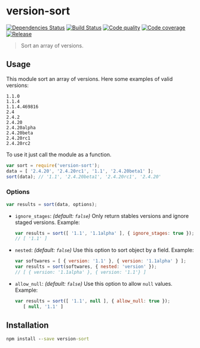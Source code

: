 version-sort
============

[![Dependencies Status][gemnasium-image]][gemnasium-url] [![Build Status][travis-image]][travis-url] [![Code quality][codeclimate-image]][codeclimate-url] [![Code coverage][coveralls-image]][coveralls-url] [![Release][npm-image]][npm-url]

> Sort an array of versions.

## Usage

This module sort an array of versions. Here some examples of valid versions:

```
1.1.0
1.1.4
1.1.4.469816
2.4
2.4.2
2.4.20
2.4.20alpha
2.4.20beta
2.4.20rc1
2.4.20rc2
```

To use it just call the module as a function.

```js
var sort = require('version-sort');
data = [ '2.4.20', '2.4.20rc1', '1.1', '2.4.20beta1' ];
sort(data); // '1.1', '2.4.20beta1', '2.4.20rc1', '2.4.20'
```

### Options

```js
var results = sort(data, options);
```

 * `ignore_stages`: *(default: `false`)* Only return stables versions and ignore
   staged versions.
   Example:
   ```js
   var results = sort([ '1.1', '1.1alpha' ], { ignore_stages: true });
   // [ '1.1' ]
   ```

 * `nested`: *(default: `false`)* Use this option to sort object by a field.
   Example:
   ```js
   var softwares = [ { version: '1.1' }, { version: '1.1alpha' } ];
   var results = sort(softwares, { nested: 'version' });
   // [ { version: '1.1alpha' }, { version: '1.1'} ]
   ```
   
 * `allow_null`: *(default: `false`)* Use this option to allow `null` values.
    Example:
    ```js
    var results = sort([ '1.1', null ], { allow_null: true });
       [ null, '1.1' ]
    ```

## Installation

```bat
npm install --save version-sort
```


[gemnasium-url]: https://gemnasium.com/quentinrossetti/version-sort
[gemnasium-image]: http://img.shields.io/gemnasium/quentinrossetti/version-sort.svg
[travis-url]: https://travis-ci.org/quentinrossetti/version-sort
[travis-image]: http://img.shields.io/travis/quentinrossetti/version-sort.svg
[codeclimate-url]: https://codeclimate.com/github/quentinrossetti/version-sort
[codeclimate-image]: http://img.shields.io/codeclimate/github/quentinrossetti/version-sort.svg
[coveralls-url]: https://coveralls.io/r/quentinrossetti/version-sort
[coveralls-image]: http://img.shields.io/coveralls/quentinrossetti/version-sort.svg
[npm-url]: https://www.npmjs.org/package/version-sort
[npm-image]: http://img.shields.io/npm/v/version-sort.svg
